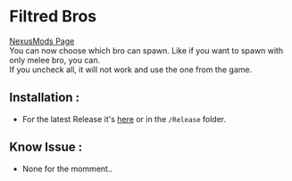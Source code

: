 # Filtred Bros
[NexusMods Page](https://www.nexusmods.com/broforce/mods/7)   
You can now choose which bro can spawn. Like if you want to spawn with only melee bro, you can.  
If you uncheck all, it will not work and use the one from the game.

## Installation :
 * For the latest Release it's [here](https://github.com/Gorzon38/Broforce-Mods/releases/tag/FiltredBros) or in the `/Release` folder.

## Know Issue :
* None for the momment..